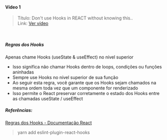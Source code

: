 #### Vídeo 1

> Título: Don't use Hooks in REACT without knowing this.. </br>
> Link: [Ver vídeo](https://www.youtube.com/watch?v=NZEUDJvpQMM)

</br>

##### Regras dos Hooks

Apenas chame Hooks (useState & useEffect) no nível superior

- Isso significa não chamar Hooks dentro de loops, condições ou funções aninhadas
- Sempre use Hooks no nível superior de sua função
- Ao seguir esta regra, você garante que os Hooks sejam chamados na mesma ordem toda vez que um componente for renderizado
- Isso permite o React preservar corretamente o estado dos Hooks entre as chamadas useState / useEffect

##### Referências:

[Regras dos Hooks - Documentação React](https://reactjs.org/docs/hooks-rules.html)

> yarn add eslint-plugin-react-hooks